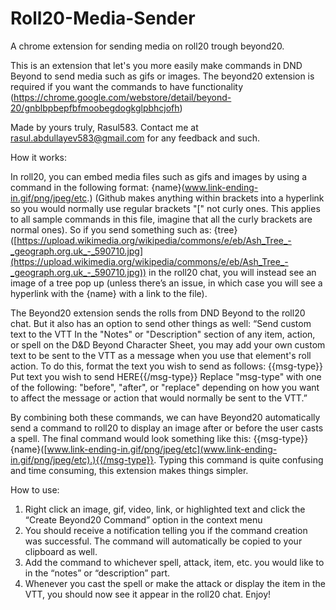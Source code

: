 # Roll20-Media-Sender
A chrome extension for sending media on roll20 trough beyond20.

This is an extension that let's you more easily make commands in DND Beyond to send media such as gifs or images.
The beyond20 extension is required if you want the commands to have functionality (https://chrome.google.com/webstore/detail/beyond-20/gnblbpbepfbfmoobegdogkglpbhcjofh)

Made by yours truly, Rasul583. Contact me at rasul.abdullayev583@gmail.com for any feedback and such.

How it works:

In roll20, you can embed media files such as gifs and images by using a command in the following format: {name}(www.link-ending-in.gif/png/jpeg/etc.) (Github makes anything within brackets into a hyperlink so you would normally use regular brackets "[" not curly ones. This applies to all sample commands in this file, imagine that all the curly brackets are normal ones). 
So if you send something such as: {tree}([https://upload.wikimedia.org/wikipedia/commons/e/eb/Ash_Tree_-_geograph.org.uk_-_590710.jpg](https://upload.wikimedia.org/wikipedia/commons/e/eb/Ash_Tree_-_geograph.org.uk_-_590710.jpg)) in the roll20 chat, 
you will instead see an image of a tree pop up (unless there’s an issue, in which case you will see a hyperlink with the {name} with a link to the file).

The Beyond20 extension sends the rolls from DND Beyond to the roll20 chat. But it also has an option to send other things as well:
“Send custom text to the VTT
In the "Notes" or "Description" section of any item, action, or spell on the D&D Beyond Character Sheet, you may add your own custom text to be sent to the VTT as a message when you use that element's roll action.
To do this, format the text you wish to send as follows:
{{msg-type}} Put text you wish to send HERE{{/msg-type}}
Replace "msg-type" with one of the following: "before", "after", or "replace" depending on how you want to affect the message or action that would normally be sent to the VTT.”

By combining both these commands, we can have Beyond20 automatically send a command to roll20 to display an image after or before the user casts a spell. 
The final command would look something like this: {{msg-type}} {name}([www.link-ending-in.gif/png/jpeg/etc](www.link-ending-in.gif/png/jpeg/etc).){{/msg-type}}. 
Typing this command is quite confusing and time consuming, this extension makes things simpler.

How to use:
1.	Right click an image, gif, video, link, or highlighted text and click the “Create Beyond20 Command” option in the context menu
2.	You should receive a notification telling you if the command creation was successful. The command will automatically be copied to your clipboard as well.
3.	Add the command to whichever spell, attack, item, etc. you would like to in the “notes” or “description” part.
4.	Whenever you cast the spell or make the attack or display the item in the VTT, you should now see it appear in the roll20 chat. Enjoy!
